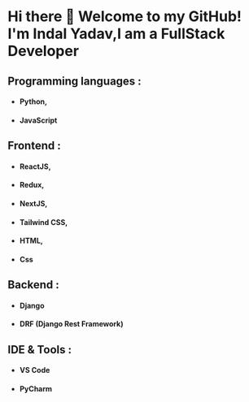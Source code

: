 # Hi there 👋 Welcome to my GitHub! I'm Indal Yadav,I am a FullStack Developer
## Programming languages :
  - #### Python,
 - #### JavaScript
## Frontend :
 - #### ReactJS,
 - #### Redux,
 - #### NextJS,
 - #### Tailwind CSS,
 - #### HTML,
 - #### Css
## Backend :
 - #### Django
 - #### DRF (Django Rest Framework)
## IDE & Tools :
 - #### VS Code
 - #### PyCharm
